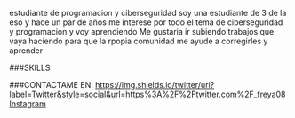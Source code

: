 estudiante de programacion y ciberseguridad
soy una estudiante de 3 de la eso y hace un par de años me interese por todo el tema de ciberseguridad y programacion y voy aprendiendo
Me gustaria ir subiendo trabajos que vaya haciendo para que la rpopia comunidad me ayude a corregirles y aprender

###SKILLS
  
###CONTACTAME EN:
https://img.shields.io/twitter/url?label=Twitter&style=social&url=https%3A%2F%2Ftwitter.com%2F_freya08
[Instagram](https://www.instagram.com/_freya08/)
